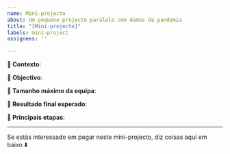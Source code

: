 ```yaml
---
name: Mini-projecto
about: Um pequeno projecto paralelo com dados da pandemia
title: "[Mini-projecto]"
labels: mini-project
assignees: ''

---
```


**🤔 Contexto**:

**🥅 Objectivo**:

**👥 Tamanho máximo da equipa**:

**🎯 Resultado final esperado**: 

**🧱 Principais etapas**:

--- 

Se estás interessado em pegar neste mini-projecto, diz coisas aqui em baixo ⬇️
